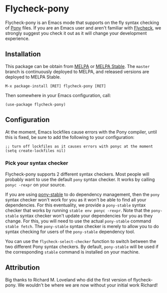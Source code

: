 # Flycheck-pony

Flycheck-pony is an Emacs mode that supports on the fly syntax checking of
[Pony](http://www.ponylang.org/) files. If you are an Emacs user and aren't
familiar with [Flycheck](http://www.flycheck.org/en/latest/), we strongly
suggest you check it out as it will change your development experience.

## Installation

This package can be obtain from
[MELPA](http://melpa.org/#/flycheck-pony) or
[MELPA Stable](http://stable.melpa.org/#/flycheck-pony). The `master`
branch is continuously deployed to MELPA, and released versions are
deployed to MELPA Stable.

```emacs
M-x package-install [RET] flycheck-pony [RET]
```

Then somewhere in your Emacs configuration, call:

```elisp
(use-package flycheck-pony)
```

## Configuration

At the moment, Emacs lockfiles cause errors with the Pony compiler, until this
is fixed, be sure to add the following to your configuration:

```elisp
;; turn off lockfiles as it causes errors with ponyc at the moment
(setq create-lockfiles nil)
```

### Pick your syntax checker

Flycheck-pony supports 2 different syntax checkers. Most people will probably
want to use the default `pony` syntax checker. It works by calling
`ponyc -rexpr` on your source.

If you are using [pony-stable](https://github.com/jemc/pony-stable) to do
dependency management, then the `pony` syntax checker won't work for you as it
won't be able to find all your dependencies. For this eventuality, we provide a
`pony-stable` syntax checker that works by running `stable env ponyc -rexpr`.
Note that the `pony-stable` syntax checker won't update your dependencies for
you as they change. For this, you will need to use the actual `pony-stable`
command `stable fetch`. The `pony-stable` syntax checker is merely to allow you
to do syntax checking for users of the `pony-stable` dependency tool.

You can use the `flycheck-select-checker` function to switch between the two
different Pony syntax checkers. By default, `pony-stable` will be used if the
corresponding `stable` command is installed on your machine.

## Attribution

Big thanks to Richard M. Loveland who did the first version of flycheck-pony.
We wouldn't be where we are now without your initial work Richard!
